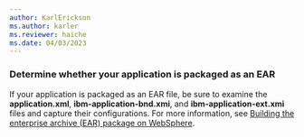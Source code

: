 ```yaml
---
author: KarlErickson
ms.author: karler
ms.reviewer: haiche
ms.date: 04/03/2023
---
```


### Determine whether your application is packaged as an EAR

If your application is packaged as an EAR file, be sure to examine the **application.xml**, **ibm-application-bnd.xmi**, and **ibm-application-ext.xmi** files and capture their configurations. For more information, see [Building the enterprise archive (EAR) package on WebSphere](https://www.ibm.com/docs/en/configurepricequote/10.0?topic=overview-building-enterprise-archive-ear-package-websphere).
